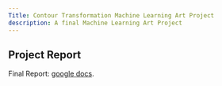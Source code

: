 ```yaml
---
Title: Contour Transformation Machine Learning Art Project
description: A final Machine Learning Art Project
---
```


## Project Report
Final Report: [google docs](https://docs.google.com/document/d1kE-agHuRC_bBl2EnncHnztSThetzrE6Ff3O_F1e9Jdk/edit?usp=sharing).